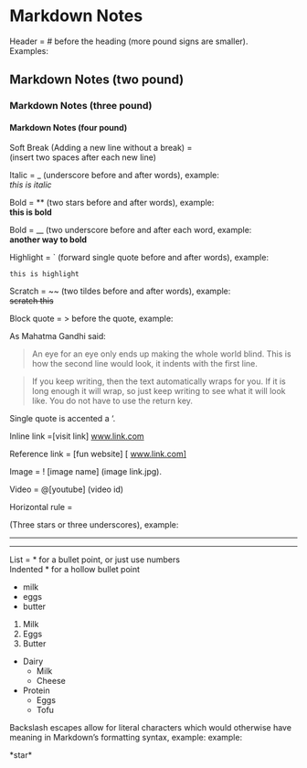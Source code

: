 # Markdown Notes

Header = # before the heading (more pound signs are smaller).  
Examples:
## Markdown Notes (two pound)
### Markdown Notes (three pound)
#### Markdown Notes (four pound)

Soft Break (Adding a new line without a break) =  
(insert two spaces after each new line)

Italic = _ (underscore before and after words), example:  
_this is italic_ 

Bold = ** (two stars before and after words), example:  
**this is bold**

Bold = __ (two underscore before and after each word, example:  
__another way to bold__



Highlight = ` (forward single quote before and after words), example:  

`this is highlight`

Scratch = ~~ (two tildes before and after words), example:  
~~scratch this~~


Block quote = > before the quote, example:

As Mahatma Gandhi said:

> An eye for an eye only ends up making the whole world blind.  This is how the second line would look, it indents with the first line.

> If you keep writing, then the text automatically wraps for you. If it is long enough it will wrap, so just keep writing to see what it will look like. You do not have to use the return key.

Single quote is accented a ‘. 


Inline link =[visit link] www.link.com

Reference link = [fun website] [ www.link.com]

Image = ! [image name] (image link.jpg). 

Video = @[youtube] (video id)

Horizontal rule =

(Three stars or three underscores), example:

***

___
List = * for a bullet point, or just use numbers  
Indented * for a hollow bullet point
* milk
* eggs
* butter

1. Milk
2. Eggs
3. Butter

* Dairy
	* Milk
	* Cheese
* Protein
	* Eggs
	* Tofu

Backslash escapes allow for literal characters which would otherwise have meaning in Markdown’s formatting syntax, example:
example:  

\*star\*

